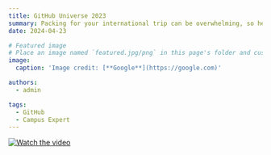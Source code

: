 ```yaml
---
title: GitHub Universe 2023
summary: Packing for your international trip can be overwhelming, so here is a list of all the essential items you should pack
date: 2024-04-23

# Featured image
# Place an image named `featured.jpg/png` in this page's folder and customize its options here.
image:
  caption: 'Image credit: [**Google**](https://google.com)'

authors:
  - admin

tags:
  - GitHub
  - Campus Expert
---
```


[![Watch the video](https://img.youtube.com/vi/wMTP8J59p2M/maxresdefault.jpg)](https://youtu.be/wMTP8J59p2M)

